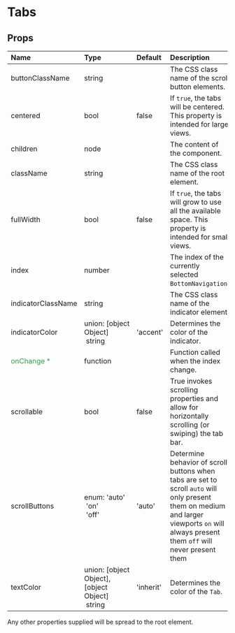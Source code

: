 Tabs
====



Props
-----

| Name | Type | Default | Description |
|:-----|:-----|:--------|:------------|
| buttonClassName | string |  | The CSS class name of the scroll button elements. |
| centered | bool | false | If `true`, the tabs will be centered. This property is intended for large views. |
| children | node |  | The content of the component. |
| className | string |  | The CSS class name of the root element. |
| fullWidth | bool | false | If `true`, the tabs will grow to use all the available space. This property is intended for small views. |
| index | number |  | The index of the currently selected `BottomNavigation`. |
| indicatorClassName | string |  | The CSS class name of the indicator element. |
| indicatorColor | union:&nbsp;[object Object]<br>&nbsp;string<br> | 'accent' | Determines the color of the indicator. |
| <span style="color: #31a148">onChange *</span> | function |  | Function called when the index change. |
| scrollable | bool | false | True invokes scrolling properties and allow for horizontally scrolling (or swiping) the tab bar. |
| scrollButtons | enum:&nbsp;'auto'<br>&nbsp;'on'<br>&nbsp;'off'<br> | 'auto' | Determine behavior of scroll buttons when tabs are set to scroll `auto` will only present them on medium and larger viewports `on` will always present them `off` will never present them |
| textColor | union:&nbsp;[object Object],[object Object]<br>&nbsp;string<br> | 'inherit' | Determines the color of the `Tab`. |

Any other properties supplied will be spread to the root element.
